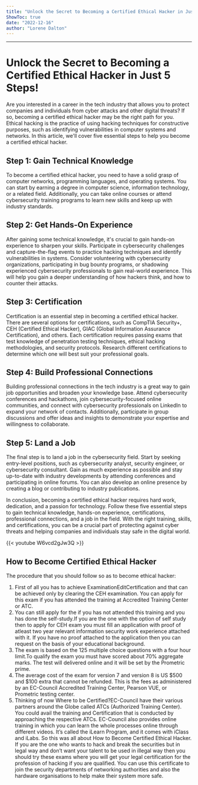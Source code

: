 ```yaml
---
title: "Unlock the Secret to Becoming a Certified Ethical Hacker in Just 5 Steps!"
ShowToc: true 
date: "2022-12-16"
author: "Lorene Dalton"
---
```

*****
# Unlock the Secret to Becoming a Certified Ethical Hacker in Just 5 Steps!

Are you interested in a career in the tech industry that allows you to protect companies and individuals from cyber attacks and other digital threats? If so, becoming a certified ethical hacker may be the right path for you. Ethical hacking is the practice of using hacking techniques for constructive purposes, such as identifying vulnerabilities in computer systems and networks. In this article, we'll cover five essential steps to help you become a certified ethical hacker.

## Step 1: Gain Technical Knowledge

To become a certified ethical hacker, you need to have a solid grasp of computer networks, programming languages, and operating systems. You can start by earning a degree in computer science, information technology, or a related field. Additionally, you can take online courses or attend cybersecurity training programs to learn new skills and keep up with industry standards.

## Step 2: Get Hands-On Experience

After gaining some technical knowledge, it's crucial to gain hands-on experience to sharpen your skills. Participate in cybersecurity challenges and capture-the-flag events to practice hacking techniques and identify vulnerabilities in systems. Consider volunteering with cybersecurity organizations, participating in bug bounty programs, or shadowing experienced cybersecurity professionals to gain real-world experience. This will help you gain a deeper understanding of how hackers think, and how to counter their attacks.

## Step 3: Certification

Certification is an essential step in becoming a certified ethical hacker. There are several options for certifications, such as CompTIA Security+, CEH (Certified Ethical Hacker), GIAC (Global Information Assurance Certification), and others. Each certification requires passing exams that test knowledge of penetration testing techniques, ethical hacking methodologies, and security protocols. Research different certifications to determine which one will best suit your professional goals.

## Step 4: Build Professional Connections

Building professional connections in the tech industry is a great way to gain job opportunities and broaden your knowledge base. Attend cybersecurity conferences and hackathons, join cybersecurity-focused online communities, and connect with cybersecurity professionals on LinkedIn to expand your network of contacts. Additionally, participate in group discussions and offer ideas and insights to demonstrate your expertise and willingness to collaborate.

## Step 5: Land a Job

The final step is to land a job in the cybersecurity field. Start by seeking entry-level positions, such as cybersecurity analyst, security engineer, or cybersecurity consultant. Gain as much experience as possible and stay up-to-date with industry developments by attending conferences and participating in online forums. You can also develop an online presence by creating a blog or contributing to industry publications.

In conclusion, becoming a certified ethical hacker requires hard work, dedication, and a passion for technology. Follow these five essential steps to gain technical knowledge, hands-on experience, certifications, professional connections, and a job in the field. With the right training, skills, and certifications, you can be a crucial part of protecting against cyber threats and helping companies and individuals stay safe in the digital world.

{{< youtube W6vcd2gJw3Q >}} 



## How to Become Certified Ethical Hacker


The procedure that you should follow so as to become ethical hacker:
1. First of all you has to achieve ExaminationEditCertification and that can be achieved only by clearing the CEH examination. You can apply for this exam if you has attended the training at Accredited Training Center or ATC.
2. You can still apply for the if you has not attended this training and you has done the self-study.If you are the one with the option of self study then to apply for CEH exam you must fill an application with proof of atleast two year relevant information security work experience attached with it. If you have no proof attached to the application then you can request on the basis of your educational background.
3. The exam is based on the 125 multiple choice questions with a four hour limit.To qualify the exam you must have scored about 70% aggregate marks. The test will delivered online and it will be set by the Prometric prime.
4. The average cost of the exam for version 7 and version 8 is US $500 and $100 extra that cannot be refunded. This is the fees as administered by an EC-Council Accredited Training Center, Pearson VUE, or Prometric testing center.
5. Thinking of now Where to be Certified?EC-Council have their various partners around the Globe called ATCs (Authorized Training Center). You could avail the training and Certification that is conducted by approaching the respective ATCs. EC-Council also provides online training in which you can learn the whole processes online through different videos. It’s called the iLearn Program, and it comes with iClass and iLabs.
So this was all about How to Become Certified Ethical Hacker. If you are the one who wants to hack and break the securities but in legal way and don’t want your talent to be used in illegal way then you should try these exams where you will get your legal certification for the profession of hacking if you are qualified. You can use this certificate to join the security departments of networking authorities and also the hardware organisations to help make their system more safe.




